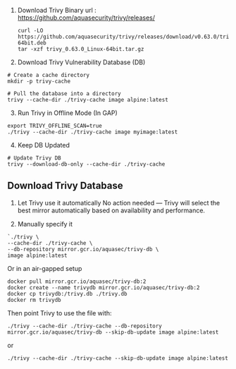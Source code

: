 1. Download Trivy Binary
   url :
   https://github.com/aquasecurity/trivy/releases/
   
   ```
   curl -LO https://github.com/aquasecurity/trivy/releases/download/v0.63.0/trivy_0.63.0_Linux-64bit.deb
   tar -xzf trivy_0.63.0_Linux-64bit.tar.gz
   ```
2. Download Trivy Vulnerability Database (DB)
  ```
  # Create a cache directory
  mkdir -p trivy-cache

  # Pull the database into a directory
  trivy --cache-dir ./trivy-cache image alpine:latest
  ```
3. Run Trivy in Offline Mode (In GAP)
  ```
  export TRIVY_OFFLINE_SCAN=true
  ./trivy --cache-dir ./trivy-cache image myimage:latest
  ```
4. Keep DB Updated
  ```
  # Update Trivy DB
  trivy --download-db-only --cache-dir ./trivy-cache
  ```

## Download Trivy Database
1. Let Trivy use it automatically
No action needed — Trivy will select the best mirror automatically based on availability and performance.

2. Manually specify it
  ```
`./trivy \
  --cache-dir ./trivy-cache \
  --db-repository mirror.gcr.io/aquasec/trivy-db \
  image alpine:latest
  ```
Or in an air-gapped setup
  ```
  docker pull mirror.gcr.io/aquasec/trivy-db:2
  docker create --name trivydb mirror.gcr.io/aquasec/trivy-db:2
  docker cp trivydb:/trivy.db ./trivy.db
  docker rm trivydb
  ```
Then point Trivy to use the file with:
  ```
  ./trivy --cache-dir ./trivy-cache --db-repository mirror.gcr.io/aquasec/trivy-db --skip-db-update image alpine:latest
  ```
or
  ```
  ./trivy --cache-dir ./trivy-cache --skip-db-update image alpine:latest
  ```

